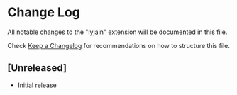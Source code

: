 # Change Log

All notable changes to the "lyjain" extension will be documented in this file.

Check [Keep a Changelog](http://keepachangelog.com/) for recommendations on how to structure this file.

## [Unreleased]

- Initial release